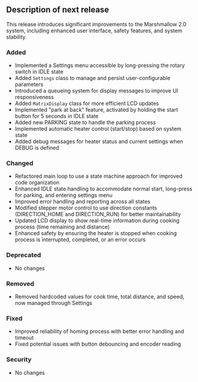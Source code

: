 ## Description of next release

This release introduces significant improvements to the Marshmallow 2.0 system, including enhanced user interface, safety features, and system stability.

### Added
- Implemented a Settings menu accessible by long-pressing the rotary switch in IDLE state
- Added `Settings` class to manage and persist user-configurable parameters
- Introduced a queueing system for display messages to improve UI responsiveness
- Added `MatrixDisplay` class for more efficient LCD updates
- Implemented "park at back" feature, activated by holding the start button for 5 seconds in IDLE state
- Added new PARKING state to handle the parking process
- Implemented automatic heater control (start/stop) based on system state
- Added debug messages for heater status and current settings when DEBUG is defined

### Changed
- Refactored main loop to use a state machine approach for improved code organization
- Enhanced IDLE state handling to accommodate normal start, long-press for parking, and entering settings menu
- Improved error handling and reporting across all states
- Modified stepper motor control to use direction constants (DIRECTION_HOME and DIRECTION_RUN) for better maintainability
- Updated LCD display to show real-time information during cooking process (time remaining and distance)
- Enhanced safety by ensuring the heater is stopped when cooking process is interrupted, completed, or an error occurs

### Deprecated
- No changes

### Removed
- Removed hardcoded values for cook time, total distance, and speed, now managed through Settings

### Fixed
- Improved reliability of homing process with better error handling and timeout
- Fixed potential issues with button debouncing and encoder reading

### Security
- No changes
